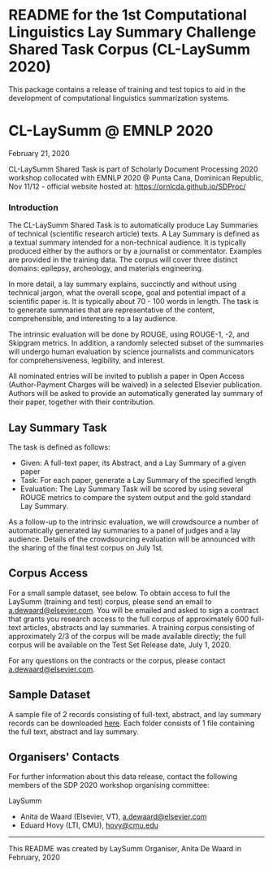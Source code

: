 # README for the 1st Computational Linguistics Lay Summary Challenge Shared Task Corpus (CL-LaySumm 2020)

This package contains a release of training and test topics to aid in 
the development of computational linguistics summarization systems.

# CL-LaySumm @ EMNLP 2020

February 21, 2020

CL-LaySumm Shared Task is part of Scholarly Document Processing 2020 workshop collocated with EMNLP 2020 @ Punta Cana, Dominican Republic, Nov 11/12 - official website hosted at: https://ornlcda.github.io/SDProc/


### Introduction

The CL-LaySumm Shared Task is to automatically produce Lay Summaries of technical (scientific research article) texts.  A Lay Summary is defined as a textual summary intended for a non-technical audience.  It is typically produced either by the authors or by a journalist or commentator.  Examples are provided in the training data.  The corpus will cover three distinct domains: epilepsy, archeology, and materials engineering. 

In more detail, a lay summary explains, succinctly and without using technical jargon, what the overall scope, goal and potential impact of a scientific paper is.  It is typically about 70 - 100 words in length.  The task is to generate summaries that are representative of the content, comprehensible, and interesting to a lay audience. 

The intrinsic evaluation will be done by ROUGE, using ROUGE-1, -2, and Skipgram metrics. In addition, a randomly selected subset of the summaries will undergo human evaluation by science journalists and communicators for comprehensiveness, legibility, and interest.

All nominated entries will be invited to publish a paper in Open Access (Author-Payment Charges will be waived) in a selected Elsevier publication. Authors will be asked to provide an automatically generated lay summary of their paper, together with their contribution.

## Lay Summary Task

The task is defined as follows:
- Given: A full-text paper, its Abstract, and a Lay Summary of a given paper
- Task: For each paper, generate a Lay Summary of the specified length
- Evaluation: The Lay Summary Task will be scored by using several ROUGE metrics to compare the system output and the gold standard Lay Summary.

As a follow-up to the intrinsic evaluation, we will crowdsource a number of automatically generated lay summaries to a panel of judges and a lay audience. Details of the crowdsourcing evaluation will be announced with the sharing of the final test corpus on July 1st.

## Corpus Access

For a small sample dataset, see below. To obtain access to full the LaySumm (training and test) corpus, please send an email to a.dewaard@elsevier.com. You will be emailed and asked to sign a contract that grants you research access to the full corpus of approximately 600 full-text articles, abstracts and lay summaries. A training corpus consisting of approximately 2/3 of the corpus will be made available directly; the full corpus will be available on the Test Set Release date, July 1, 2020.

For any questions on the contracts or the corpus, please contact a.dewaard@elsevier.com.

## Sample Dataset

A sample file of 2 records consisting of full-text, abstract, and lay summary records can be downloaded <a href="https://github.com/WING-NUS/scisumm-corpus/tree/master/data/LAYSUMM_SAMPLE">here</a>. Each folder consists of 1 file containing the full text, abstract and lay summary.

## Organisers' Contacts

For further information about this data release, contact the following members of the SDP 2020 workshop organising committee:

LaySumm
* Anita de Waard (Elsevier, VT), a.dewaard@elsevier.com
* Eduard Hovy (LTI, CMU), hovy@cmu.edu

--------------------------------------------------------------------------

This README was created by LaySumm Organiser, Anita De Waard in February, 2020 
